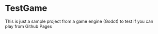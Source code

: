 # TestGame
This is just a sample project from a game engine (Godot) to test if you can play from Github Pages

